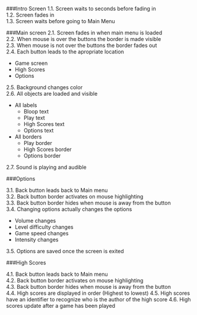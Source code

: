 ###Intro Screen
1.1. Screen waits to seconds before fading in<br>
1.2. Screen fades in<br>
1.3. Screen waits before going to Main Menu<br>

###Main screen
2.1. Screen fades in when main menu is loaded<br>
2.2. When mouse is over the buttons the border is made visible<br>
2.3. When mouse is not over the buttons the border fades out<br>
2.4. Each button leads to the apropriate location
  * Game screen
  * High Scores
  * Options<br>

2.5. Background changes color<br>
2.6. All objects are loaded and visible
  * All labels
    * Bloop text
    * Play text
    * High Scores text
    * Options text
  * All borders
    * Play border
    * High Scores border
    * Options border<br>

2.7. Sound is playing and audible<br>

###Options

3.1. Back button leads back to Main menu<br>
3.2. Back button border activates on mouse highlighting<br>
3.3. Back button border hides when mouse is away from the button<br>
3.4. Changing options actually changes the options<br>
  * Volume changes
  * Level difficulty changes
  * Game speed changes
  * Intensity changes<br>

3.5. Options are saved once the screen is exited<br>

###High Scores

4.1. Back button leads back to Main menu<br>
4.2. Back button border activates on mouse highlighting<br>
4.3. Back button border hides when mouse is away from the button<br>
4.4. High scores are displayed in order (Highest to lowest)
4.5. High scores have an identifier to recognize who is the author of the high score
4.6. High scores update after a game has been played
